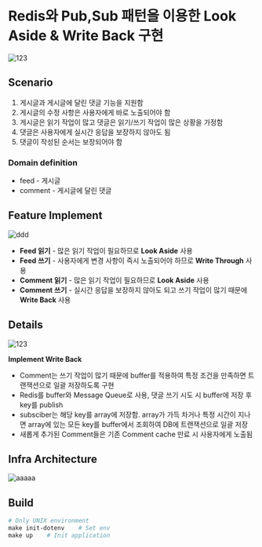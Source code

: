 # Redis와 Pub,Sub 패턴을 이용한 Look Aside & Write Back 구현
![123](https://github.com/user-attachments/assets/825cc30e-a573-40d8-a658-35b247b29936)
## Scenario
1. 게시글과 게시글에 달린 댓글 기능을 지원함
2. 게시글의 수정 사항은 사용자에게 바로 노출되어야 함
3. 게시글은 읽기 작업이 많고 댓글은 읽기/쓰기 작업이 많은 상황을 가정함
4. 댓글은 사용자에게 실시간 응답을 보장하지 않아도 됨
5. 댓글이 작성된 순서는 보장되어야 함

### Domain definition
+ feed - 게시글
+ comment - 게시글에 달린 댓글

## Feature Implement
![ddd](https://github.com/user-attachments/assets/ab5ce5a9-f898-4b7a-8bf3-dff5821c4479)
+ **Feed 읽기** - 많은 읽기 작업이 필요하므로 **Look Aside** 사용
+ **Feed 쓰기** - 사용자에게 변경 사항이 즉시 노출되어야 하므로 **Write Through** 사용
+ **Comment 읽기** - 많은 읽기 작업이 필요하므로 **Look Aside** 사용
+ **Comment 쓰기** - 실시간 응답을 보장하지 않아도 되고 쓰기 작업이 많기 때문에 **Write Back** 사용

## Details

![123](https://github.com/user-attachments/assets/471eea73-405e-4296-a449-17c76270e757)

**Implement Write Back**
+ Comment는 쓰기 작업이 많기 때문에 buffer를 적용하여 특정 조건을 만족하면 트랜잭션으로 일괄 저장하도록 구현
+ Redis를 buffer와 Message Queue로 사용, 댓글 쓰기 시도 시 buffer에 저장 후 key를 publish   
+ subsciber는 해당 key를 array에 저장함. array가 가득 차거나 특정 시간이 지나면 array에 있는 모든 key를 buffer에서 조회하여 DB에 트랜잭션으로 일괄 저장
+ 새롭게 추가된 Comment들은 기존 Comment cache 만료 시 사용자에게 노출됨

## Infra Architecture
![aaaaa](https://github.com/user-attachments/assets/878d4e1a-410c-4fcc-bcf0-9e50daf50bef)


## Build
```Makefile
# Only UNIX environment
make init-dotenv    # Set env
make up    # Init application
```

